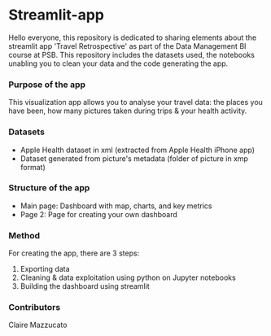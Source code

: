 # Streamlit-app

Hello everyone, this repository is dedicated to sharing elements about the streamlit app 'Travel Retrospective' as part of the Data Management BI course at PSB. This repository includes the datasets used, the notebooks unabling you to clean your data and the code generating the app.

### Purpose of the app
This visualization app allows you to analyse your travel data: the places you have been, how many pictures taken during trips & your health activity. 

### Datasets 
- Apple Health dataset in xml (extracted from Apple Health iPhone app)
- Dataset generated from picture's metadata (folder of picture in xmp format)

### Structure of the app
- Main page: Dashboard with map, charts, and key metrics 
- Page 2: Page for creating your own dashboard 

### Method
For creating the app, there are 3 steps:
1) Exporting data 
2) Cleaning & data exploitation using python on Jupyter notebooks
3) Building the dashboard using streamlit

### Contributors
Claire Mazzucato
